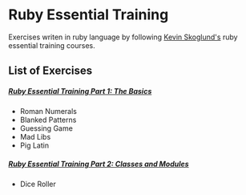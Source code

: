 # Ruby Essential Training
Exercises writen in ruby language by following [Kevin Skoglund's](https://www.linkedin.com/learning/instructors/kevin-skoglund) ruby essential training courses.

## List of Exercises
##### **[Ruby Essential Training Part 1: The Basics](https://www.linkedin.com/learning/ruby-essential-training-part-1-the-basics-15650551)**
- Roman Numerals
- Blanked Patterns
- Guessing Game
- Mad Libs
- Pig Latin

##### **[Ruby Essential Training Part 2: Classes and Modules](https://www.linkedin.com/learning/ruby-essential-training-part-2-classes-and-modules)**
- Dice Roller
